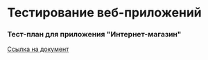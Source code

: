 # Тестирование веб-приложений

### Тест-план для приложения "Интернет-магазин"
[Ссылка на документ](https://docs.google.com/spreadsheets/d/1Is7forGXV2DV7xZm3JH_zYqBTXXdO5vspGd-HJOvWh4/edit?usp=drive_link)
